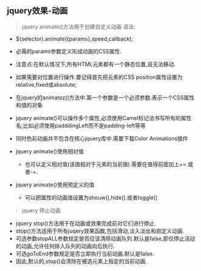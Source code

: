 ## jquery效果-动画
>jquery animate()方法用于创建自定义动画
语法:
+ $(selector).animate({params},speed,callback);
+ 必需的params参数定义形成动画的CSS属性.

+ 注意点:在默认情况下,所有HTML元素都有一个静态位置,且无法移动.
+ 如果需要对位置进行操作.要记得首先把元素的CSS position属性设置为relative,fixed或absolute;
+ 在jquery的animatez()方法中.第一个参数是一个必须参数.表示一个CSS属性和值的对象
+ jquery animate()可以操作多个属性,必须使用Camel标记法书写所有的属性名;比如必须使用padddingLeft而不是padding-left等等
+ 同时色彩动画并不包含在核心jquery库中.需要下载Color Animations插件
+ jquery animate()使用相对值
    - 也可以定义相对值(该值相对于元素的当前值).需要在值得前面加上+= 或者-+.
+ jquery animate()使用预定义的值
    - 可以把属性的动画值设置为shouw(),hide().或者toggle()

>jquery 停止动画
+ jquery stop()方法用于在动画或效果完成前对它们进行停止.
+ stop()方法适用于所有juqery效果函数,包括滑动,淡入淡出和自定义动画.
+ 可选参数stopALL参数规定是否应该清除动画队列.默认是false,即仅停止活动的动画,允许任何排入队列的动画向后执行.
+ 可选goToEnd参数规定是否立即执行当前动画.默认是false.
+ 因此,默认的,stop()会清除在被选元素上指定的当前动画.
